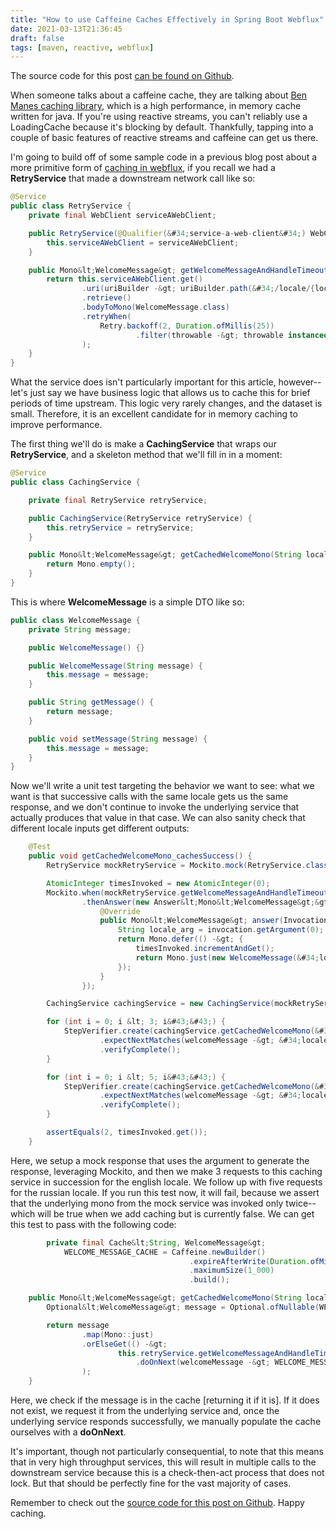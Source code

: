 ```yaml
---
title: "How to use Caffeine Caches Effectively in Spring Boot Webflux"
date: 2021-03-13T21:36:45
draft: false
tags: [maven, reactive, webflux]
---
```


The source code for this post [can be found on Github](https://github.com/nfisher23/reactive-programming-webflux/tree/master/api-calls-and-resilience).

When someone talks about a caffeine cache, they are talking about [Ben Manes caching library](https://github.com/ben-manes/caffeine), which is a high performance, in memory cache written for java. If you&#39;re using reactive streams, you can&#39;t reliably use a LoadingCache because it&#39;s blocking by default. Thankfully, tapping into a couple of basic features of reactive streams and caffeine can get us there.

I&#39;m going to build off of some sample code in a previous blog post about a more primitive form of [caching in webflux](https://nickolasfisher.com/blog/InMemory-Caching-in-Sprint-Boot-WebfluxProject-Reactor), if you recall we had a **RetryService** that made a downstream network call like so:

```java
@Service
public class RetryService {
    private final WebClient serviceAWebClient;

    public RetryService(@Qualifier(&#34;service-a-web-client&#34;) WebClient serviceAWebClient) {
        this.serviceAWebClient = serviceAWebClient;
    }

    public Mono&lt;WelcomeMessage&gt; getWelcomeMessageAndHandleTimeout(String locale) {
        return this.serviceAWebClient.get()
                .uri(uriBuilder -&gt; uriBuilder.path(&#34;/locale/{locale}/message&#34;).build(locale))
                .retrieve()
                .bodyToMono(WelcomeMessage.class)
                .retryWhen(
                    Retry.backoff(2, Duration.ofMillis(25))
                            .filter(throwable -&gt; throwable instanceof TimeoutException)
                );
    }
}

```

What the service does isn&#39;t particularly important for this article, however--let&#39;s just say we have business logic that allows us to cache this for brief periods of time upstream. This logic very rarely changes, and the dataset is small. Therefore, it is an excellent candidate for in memory caching to improve performance.

The first thing we&#39;ll do is make a **CachingService** that wraps our **RetryService**, and a skeleton method that we&#39;ll fill in in a moment:

```java
@Service
public class CachingService {

    private final RetryService retryService;

    public CachingService(RetryService retryService) {
        this.retryService = retryService;
    }

    public Mono&lt;WelcomeMessage&gt; getCachedWelcomeMono(String locale) {
        return Mono.empty();
    }
}

```

This is where **WelcomeMessage** is a simple DTO like so:

```java
public class WelcomeMessage {
    private String message;

    public WelcomeMessage() {}

    public WelcomeMessage(String message) {
        this.message = message;
    }

    public String getMessage() {
        return message;
    }

    public void setMessage(String message) {
        this.message = message;
    }
}

```

Now we&#39;ll write a unit test targeting the behavior we want to see: what we want is that successive calls with the same locale gets us the same response, and we don&#39;t continue to invoke the underlying service that actually produces that value in that case. We can also sanity check that different locale inputs get different outputs:

```java
    @Test
    public void getCachedWelcomeMono_cachesSuccess() {
        RetryService mockRetryService = Mockito.mock(RetryService.class);

        AtomicInteger timesInvoked = new AtomicInteger(0);
        Mockito.when(mockRetryService.getWelcomeMessageAndHandleTimeout(anyString()))
                .thenAnswer(new Answer&lt;Mono&lt;WelcomeMessage&gt;&gt;() {
                    @Override
                    public Mono&lt;WelcomeMessage&gt; answer(InvocationOnMock invocation) throws Throwable {
                        String locale_arg = invocation.getArgument(0);
                        return Mono.defer(() -&gt; {
                            timesInvoked.incrementAndGet();
                            return Mono.just(new WelcomeMessage(&#34;locale &#34; &#43; locale_arg));
                        });
                    }
                });

        CachingService cachingService = new CachingService(mockRetryService);

        for (int i = 0; i &lt; 3; i&#43;&#43;) {
            StepVerifier.create(cachingService.getCachedWelcomeMono(&#34;en&#34;))
                    .expectNextMatches(welcomeMessage -&gt; &#34;locale en&#34;.equals(welcomeMessage.getMessage()))
                    .verifyComplete();
        }

        for (int i = 0; i &lt; 5; i&#43;&#43;) {
            StepVerifier.create(cachingService.getCachedWelcomeMono(&#34;ru&#34;))
                    .expectNextMatches(welcomeMessage -&gt; &#34;locale ru&#34;.equals(welcomeMessage.getMessage()))
                    .verifyComplete();
        }

        assertEquals(2, timesInvoked.get());
    }

```

Here, we setup a mock response that uses the argument to generate the response, leveraging Mockito, and then we make 3 requests to this caching service in succession for the english locale. We follow up with five requests for the russian locale. If you run this test now, it will fail, because we assert that the underlying mono from the mock service was invoked only twice--which will be true when we add caching but is currently false. We can get this test to pass with the following code:

```java
        private final Cache&lt;String, WelcomeMessage&gt;
            WELCOME_MESSAGE_CACHE = Caffeine.newBuilder()
                                        .expireAfterWrite(Duration.ofMinutes(5))
                                        .maximumSize(1_000)
                                        .build();

    public Mono&lt;WelcomeMessage&gt; getCachedWelcomeMono(String locale) {
        Optional&lt;WelcomeMessage&gt; message = Optional.ofNullable(WELCOME_MESSAGE_CACHE.getIfPresent(locale));

        return message
                .map(Mono::just)
                .orElseGet(() -&gt;
                        this.retryService.getWelcomeMessageAndHandleTimeout(locale)
                            .doOnNext(welcomeMessage -&gt; WELCOME_MESSAGE_CACHE.put(locale, welcomeMessage))
                );
    }

```

Here, we check if the message is in the cache \[returning it if it is\]. If it does not exist, we request it from the underlying service and, once the underlying service responds successfully, we manually populate the cache ourselves with a **doOnNext**.

It&#39;s important, though not particularly consequential, to note that this means that in very high throughput services, this will result in multiple calls to the downstream service because this is a check-then-act process that does not lock. But that should be perfectly fine for the vast majority of cases.

Remember to check out the [source code for this post on Github](https://github.com/nfisher23/reactive-programming-webflux/tree/master/api-calls-and-resilience). Happy caching.
